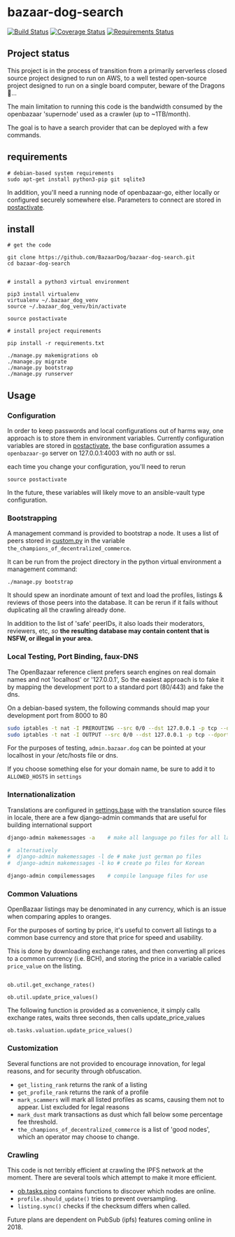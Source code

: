 # bazaar-dog-search

[![Build Status](https://travis-ci.org/BazaarDog/bazaar-dog-search.svg?branch=master)](https://travis-ci.org/BazaarDog/bazaar-dog-search)
[![Coverage Status](https://coveralls.io/repos/github/BazaarDog/bazaar-dog-search/badge.svg?branch=master)](https://coveralls.io/github/BazaarDog/bazaar-dog-search?branch=master)
[![Requirements Status](https://requires.io/github/BazaarDog/bazaar-dog-search/requirements.svg?branch=master)](https://requires.io/github/BazaarDog/bazaar-dog-search/requirements/?branch=master)

## Project status

This project is in the process of transition from a primarily serverless closed source project designed to run on AWS, to a well tested
open-source project designed to run on a single board computer, beware of the Dragons 🐉...    

The main limitation to running this code is the bandwidth consumed by the openbazaar 'supernode' used as a crawler (up to ~1TB/month). 
 
The goal is to have a search provider that can be deployed with a few commands.    

## requirements


```
# debian-based system requirements
sudo apt-get install python3-pip git sqlite3
```

In addition, you'll need a running node of openbazaar-go, either locally or configured securely
somewhere else. Parameters to connect are stored in [postactivate](postactivate).

## install


```
# get the code

git clone https://github.com/BazaarDog/bazaar-dog-search.git
cd bazaar-dog-search


# install a python3 virtual environment

pip3 install virtualenv
virtualenv ~/.bazaar_dog_venv
source ~/.bazaar_dog_venv/bin/activate

source postactivate

# install project requirements

pip install -r requirements.txt

./manage.py makemigrations ob
./manage.py migrate
./manage.py bootstrap
./manage.py runserver

```

## Usage


### Configuration

In order to keep passwords and local configurations out of harms way, one approach is to store them in environment
variables. Currently configuration variables are stored in [postactivate](postactivate), the base configuration
assumes a `openbazaar-go` server on 127.0.0.1:4003 with no auth or ssl.

each time you change your configuration, you'll need to rerun

```
source postactivate
```

In the future, these variables will likely move to an ansible-vault type configuration.


### Bootstrapping

A management command is provided to bootstrap a node. It uses a list of peers stored in [custom.py](custom.py) in
the variable `the_champions_of_decentralized_commerce`.

It can be run from the project directory in the python virtual environment a management command:

```
./manage.py bootstrap
```

It should spew an inordinate amount of text and load the profiles, listings & reviews of those
peers into the database. It can be rerun if it fails without duplicating all the crawling already done.

In addition to the list of 'safe' peerIDs, it also loads their moderators, reviewers, etc, *so* **the resulting
database may contain content that is NSFW, or illegal in your area.**


### Local Testing, Port Binding, faux-DNS

The OpenBazaar reference client prefers search engines on real domain names and not 'localhost' or '127.0.0.1',
So the easiest approach is to fake it by mapping the development port to a standard port (80/443) and fake the dns.

On a debian-based system, the following commands should map your development port from 8000 to 80

```bash
sudo iptables -t nat -I PREROUTING --src 0/0 --dst 127.0.0.1 -p tcp --dport 80 -j REDIRECT --to-ports 8000
sudo iptables -t nat -I OUTPUT --src 0/0 --dst 127.0.0.1 -p tcp --dport 80 -j REDIRECT --to-ports 8000
```

For the purposes of testing, `admin.bazaar.dog` can be pointed at your localhost in your /etc/hosts file or dns.

If you choose something else for your domain name, be sure to add it to `ALLOWED_HOSTS` in `settings`

### Internationalization

Translations are configured in [settings.base](bazaar_dog/settings/base.py) with the translation source files in locale, there are a few django-admin
commands that are useful for building international support

```bash
django-admin makemessages -a    # make all language po files for all languages in settings

#  alternatively
#  django-admin makemessages -l de # make just german po files
#  django-admin makemessages -l ko # create po files for Korean

django-admin compilemessages    # compile language files for use

```

### Common Valuations

OpenBazaar listings may be denominated in any currency, which is an issue when comparing apples to oranges.

For the purposes of sorting by price, it's useful to convert all listings to a common base currency and store
that price for speed and usability.

This is done by downloading exchange rates, and then converting all prices to a common currency (i.e. BCH), and storing
the price in a variable called `price_value` on the listing.

```

ob.util.get_exchange_rates()

ob.util.update_price_values()

```

The following function is provided as a convenience, it simply calls exchange rates, waits three seconds,
then calls update_price_values

```
ob.tasks.valuation.update_price_values()
```

### Customization

Several functions are not provided to encourage innovation, for legal reasons, and for security through obfuscation.

* `get_listing_rank` returns the rank of a listing
* `get_profile_rank` returns the rank of a profile
* `mark_scammers` will mark all listed profiles as scams, causing them not to appear. List excluded for legal reasons
* `mark_dust` mark transactions as dust which fall below some percentage fee threshold.
* `the_champions_of_decentralized_commerce` is a list of 'good nodes', which an operator may choose to change.

### Crawling

This code is not terribly efficient at crawling the IPFS network at the moment. There are several tools which
attempt to make it more efficient.

* [ob.tasks.ping](ob/tasks/ping.py) contains functions to discover which nodes are online.
* `profile.should_update()` tries to prevent oversampling.
* `listing.sync()` checks if the checksum differs when called.

Future plans are dependent on PubSub (ipfs) features coming online in 2018.
